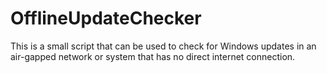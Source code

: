 # OfflineUpdateChecker
 This is a small script that can be used to check for Windows updates in an air-gapped network or system that has no direct internet connection.
